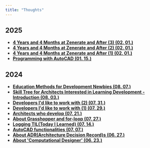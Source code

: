 ```yaml
---
title: "Thoughts"
---
```


## 2025

<div class="grid cards" markdown>

- [__4 Years and 4 Months at Zenerate and After (3) (02. 01.)__](./2025/0201-3.md)
- [__4 Years and 4 Months at Zenerate and After (2) (02. 01.)__](./2025/0201-2.md)
- [__4 Years and 4 Months at Zenerate and After (1) (02. 01.)__](./2025/0201-1.md)
- [__Programming with AutoCAD (01. 15.)__](./2025/0115.md)

</div>

## 2024

<div class="grid cards" markdown>

- [__Education Methods for Development Newbies (08. 07.)__](./2024/0807.md)
- [__Skill Tree for Architects Interested in Learning Development - Introduction (08. 03.)__](./2024/0803.md)
- [__Developers I'd like to work with (2) (07. 31.)__](./2024/0731.md)
- [__Developers I'd like to work with (1) (07. 29.)__](./2024/0729.md)
- [__Architects who develop (07. 21.)__](./2024/0721.md)
- [__About Grasshopper and for-loop (07. 27.)__](./2024/0727.md)
- [__Logging TIL(Today I Learned) (07. 14.)__](./2024/0714.md)
- [__AutoCAD functionalities (07. 07.)__](./2024/0707.md)
- [__About ADR(Architecture Decision Record)s (06. 27.)__](./2024/0627.md)
- [__About 'Computational Designer' (06. 23.)__](./2024/0623.md)

</div>
